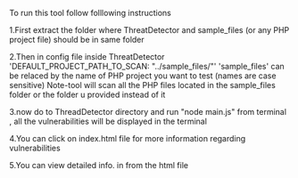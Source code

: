 To run this tool follow folllowing instructions

1.First extract the folder where ThreatDetector and sample_files (or any PHP project file)  should be in same folder

2.Then in config file inside ThreatDetector 'DEFAULT_PROJECT_PATH_TO_SCAN: "../sample_files/"'  'sample_files' can be relaced by the name of PHP project you want to test (names are case sensitive)
 Note-tool will scan all the PHP files located in the sample_files folder or the folder u provided instead of it

3.now do to ThreadDetector directory and run "node main.js" from terminal , all the vulnerabilities will be displayed in the terminal

4.You can click on index.html file for more information regarding vulnerabilities

5.You can view detailed info. in from the html file
